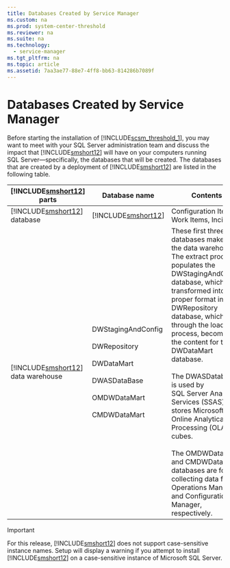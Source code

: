 ```yaml
---
title: Databases Created by Service Manager
ms.custom: na
ms.prod: system-center-threshold
ms.reviewer: na
ms.suite: na
ms.technology: 
  - service-manager
ms.tgt_pltfrm: na
ms.topic: article
ms.assetid: 7aa3ae77-88e7-4ff8-bb63-814286b7089f
---
```

# Databases Created by Service Manager
Before starting the installation of [!INCLUDE[scsm_threshold_1](Token/scsm_threshold_1_md.md)], you may want to meet with your SQL Server administration team and discuss the impact that [!INCLUDE[smshort12](Token/smshort12_md.md)] will have on your computers running SQL Server—specifically, the databases that will be created. The databases that are created by a deployment of [!INCLUDE[smshort12](Token/smshort12_md.md)] are listed in the following table.

|[!INCLUDE[smshort12](Token/smshort12_md.md)] parts|Database name|Contents|
|---------------------------------------------------------|-----------------|------------|
|[!INCLUDE[smshort12](Token/smshort12_md.md)] database|[!INCLUDE[smshort12](Token/smshort12_md.md)]|Configuration Items, Work Items, Incidents|
|[!INCLUDE[smshort12](Token/smshort12_md.md)] data warehouse|DWStagingAndConfig<br /><br />DWRepository<br /><br />DWDataMart<br /><br />DWASDataBase<br /><br />OMDWDataMart<br /><br />CMDWDataMart|These first three databases make up the data warehouse. The extract process populates the DWStagingAndConfig database, which is transformed into a proper format in the DWRepository database, which, through the load process, becomes the content for the DWDataMart database.<br /><br />The DWASDatabase is used by SQL Server Analysis Services \(SSAS\) and stores Microsoft Online Analytical Processing \(OLAP\) cubes.<br /><br />The OMDWDataMart and CMDWDataMart databases are for collecting data from Operations Manager and Configuration Manager, respectively.|

> [!IMPORTANT]
> For this release, [!INCLUDE[smshort12](Token/smshort12_md.md)] does not support case\-sensitive instance names. Setup will display a warning if you attempt to install [!INCLUDE[smshort12](Token/smshort12_md.md)] on a case\-sensitive instance of Microsoft SQL Server.


